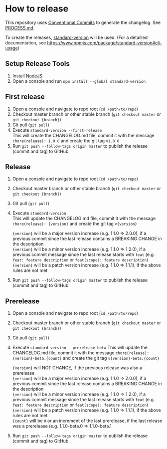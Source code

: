 # How to release
This repository uses [Conventional Commits](https://www.conventionalcommits.org/) to generate the changelog.
See [PROCESS.md](./PROCESS.md).

To create the releases, [standard-version](https://www.npmjs.com/package/standard-version) will be used.
(For a detailled documentation, see https://www.npmjs.com/package/standard-version#cli-usage)

## Setup Release Tools

1. Install [NodeJS](https://nodejs.org/)
2. Open a console and run `npm install --global standard-version`

## First release
1. Open a console and navigate to repo root (`cd /path/to/repo`)
2. Checkout master branch or other stable branch (`git checkout master` or `git checkout {branch}`)
3. Git pull (`git pull`)
4. Execute `standard-version --first-release`  
   This will create the CHANGELOG.md file, commit it with the message `chore(release): 1.0.0` and create the git tag `v1.0.0`
5. Run `git push --follow-tags origin master` to publish the release (commit and tag) to GitHub

## Release
1. Open a console and navigate to repo root (`cd /path/to/repo`)
2. Checkout master branch or other stable branch (`git checkout master` or `git checkout {branch}`)
3. Git pull (`git pull`)
4. Execute `standard-version`  
   This will update the CHANGELOG.md file, commit it with the message `chore(release): {version}` and create the git tag `v{version}`  

   `{version}` will be a major version increase (e.g. 1.1.0 => 2.0.0), if a previous commit since the last release contains a BREAKING CHANGE in the description  
   `{version}` will be a minor version increase (e.g. 1.1.0 => 1.2.0), if a previous commit message since the last release starts with `feat` (e.g. `feat: feature description` or `feat(scope): feature description`)  
   `{version}` will be a patch version increase (e.g. 1.1.0 => 1.1.1), if the above rules are not met
5. Run `git push --follow-tags origin master` to publish the release (commit and tag) to GitHub

## Prerelease
1. Open a console and navigate to repo root (`cd /path/to/repo`)
2. Checkout master branch or other stable branch (`git checkout master` or `git checkout {branch}`)
3. Git pull (`git pull`)
4. Execute `standard-version --prerelease beta`
   This will update the CHANGELOG.md file, commit it with the message `chore(release): {version}-beta.{count}` and create the git tag `v{version}-beta.{count}`   

   `{version}` will NOT CHANGE, if the previous release was also a prerelease  
   `{version}` will be a major version increase (e.g. 1.1.0 => 2.0.0), if a previous commit since the last release contains a BREAKING CHANGE in the description  
   `{version}` will be a minor version increase (e.g. 1.1.0 => 1.2.0), if a previous commit message since the last release starts with `feat` (e.g. `feat: feature description` or `feat(scope): feature description`)  
   `{version}` will be a patch version increase (e.g. 1.1.0 => 1.1.1), if the above rules are not met  
   `{count}` will be `0` or an increment of the last prerelease, if the last release was a prerelease (e.g. 1.1.0-beta.0 => 1.1.0-beta.1
5. Run `git push --follow-tags origin master` to publish the release (commit and tag) to GitHub
